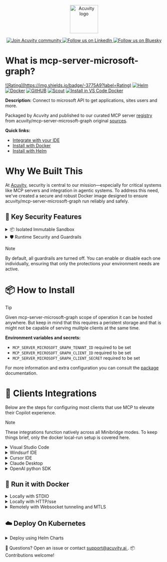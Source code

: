 <p align="center">
  <a href="https://acuvity.ai">
    <picture>
      <img src="https://mma.prnewswire.com/media/2544052/Acuvity__Logo.jpg" height="90" alt="Acuvity logo"/>
    </picture>
  </a>
</p>
<p align="center">
  <a href="https://discord.gg/BkU7fBkrNk">
    <img src="https://img.shields.io/badge/Acuvity-Join-7289DA?logo=discord&logoColor=fff" alt="Join Acuvity community" />
  </a>
<a href="https://www.linkedin.com/company/acuvity/">
    <img src="https://img.shields.io/badge/LinkedIn-Follow-7289DA" alt="Follow us on LinkedIn" />
  </a>
<a href="https://bsky.app/profile/acuvity.bsky.social">
    <img src="https://img.shields.io/badge/Bluesky-Follow-7289DA"?logo=bluesky&logoColor=fff" alt="Follow us on Bluesky" />
  </a>
</p>


# What is mcp-server-microsoft-graph?

[![Rating](https://img.shields.io/badge/<no value>-3775A9?label=Rating)](https://docs.anthropic.com/en/docs/build-with-claude/tool-use/implement-tool-use#best-practices-for-tool-definitions)
[![Helm](https://img.shields.io/badge/1.0.0-3775A9?logo=helm&label=Charts&logoColor=fff)](https://hub.docker.com/r/acuvity/mcp-server-microsoft-graph/tags/)
[![Docker](https://img.shields.io/docker/image-size/acuvity/mcp-server-microsoft-graph/1.0.1?logo=docker&logoColor=fff&label=1.0.1)](https://hub.docker.com/r/acuvity/mcp-server-microsoft-graph)
[![GitHUB](https://img.shields.io/badge/1.0.1-3775A9?logo=github&logoColor=fff&label=acuvity/mcp-server-microsoft-graph)](https://github.com/acuvity/mcp-server-microsoft-graph)
[![Scout](https://img.shields.io/badge/Active-3775A9?logo=docker&logoColor=fff&label=Scout)](https://hub.docker.com/r/acuvity/mcp-server-microsoft-graph/)
[![Install in VS Code Docker](https://img.shields.io/badge/VS_Code-One_click_install-0078d7?logo=githubcopilot)](https://insiders.vscode.dev/redirect/mcp/install?name=mcp-server-microsoft-graph&config=%7B%22args%22%3A%5B%22run%22%2C%22-i%22%2C%22--rm%22%2C%22--read-only%22%2C%22-e%22%2C%22MCP_SERVER_MICROSOFT_GRAPH_TENANT_ID%22%2C%22-e%22%2C%22MCP_SERVER_MICROSOFT_GRAPH_CLIENT_ID%22%2C%22-e%22%2C%22MCP_SERVER_MICROSOFT_GRAPH_CLIENT_SECRET%22%2C%22docker.io%2Facuvity%2Fmcp-server-microsoft-graph%3A1.0.1%22%5D%2C%22command%22%3A%22docker%22%7D)

**Description:** Connect to microsoft API to get applications, sites users and more.

Packaged by Acuvity and published to our curated MCP server [registry](https://mcp.acuvity.ai) from acuvity/mcp-server-microsoft-graph original [sources](https://github.com/acuvity/mcp-server-microsoft-graph).

**Quick links:**

- [Integrate with your IDE](https://github.com/acuvity/mcp-servers-registry/blob/main/mcp-server-microsoft-graph/docker/README.md#-clients-integrations)
- [Install with Docker](https://github.com/acuvity/mcp-servers-registry/tree/main/mcp-server-microsoft-graph/docker/README.md#-run-it-with-docker)
- [Install with Helm](https://github.com/acuvity/mcp-servers-registry/tree/main/mcp-server-microsoft-graph/charts/mcp-server-microsoft-graph/README.md#how-to-install)

# Why We Built This

At [Acuvity](https://acuvity.ai), security is central to our mission—especially for critical systems like MCP servers and integration in agentic systems.
To address this need, we've created a secure and robust Docker image designed to ensure acuvity/mcp-server-microsoft-graph run reliably and safely.

## 🔐 Key Security Features

<details>
<summary>📦 Isolated Immutable Sandbox </summary>

- **Isolated Execution**: All tools run within secure, containerized sandboxes to enforce process isolation and prevent lateral movement.
- **Non-root by Default**: Enforces least-privilege principles, minimizing the impact of potential security breaches.
- **Read-only Filesystem**: Ensures runtime immutability, preventing unauthorized modification.
- **Version Pinning**: Guarantees consistency and reproducibility across deployments by locking tool and dependency versions.
- **CVE Scanning**: Continuously scans images for known vulnerabilities using [Docker Scout](https://docs.docker.com/scout/) to support proactive mitigation.
- **SBOM & Provenance**: Delivers full supply chain transparency by embedding metadata and traceable build information."
</details>

<details>
<summary>🛡️ Runtime Security and Guardrails</summary>

**Minibridge Integration**: [Minibridge](https://github.com/acuvity/minibridge) establishes secure Agent-to-MCP connectivity, supports Rego/HTTP-based policy enforcement 🕵️, and simplifies orchestration.

The [ARC](https://github.com/acuvity/mcp-servers-registry/tree/main) container includes a [built-in Rego policy](https://github.com/acuvity/mcp-servers-registry/tree/main/mcp-server-microsoft-graph/docker/policy.rego) that enables a set of runtime "guardrails"" to help enforce security, privacy, and correct usage of your services. Below is an overview of each guardrail provided.

### 🔒 Resource Integrity

**Mitigates MCP Rug Pull Attacks**

* **Goal:** Protect users from malicious tool description changes after initial approval, preventing post-installation manipulation or deception.
* **Mechanism:** Locks tool descriptions upon client approval and verifies their integrity before execution. Any modification to the description triggers a security violation, blocking unauthorized changes from server-side updates.

### 🛡️ Guardrails

#### Covert Instruction Detection

Monitors incoming requests for hidden or obfuscated directives that could alter policy behavior.

* **Goal:** Stop attackers from slipping unnoticed commands or payloads into otherwise harmless data.
* **Mechanism:** Applies a library of regex patterns and binary‐encoding checks to the full request body. If any pattern matches a known covert channel (e.g., steganographic markers, hidden HTML tags, escape-sequence tricks), the request is rejected.

#### Sensitive Pattern Detection

Block user-defined sensitive data patterns (credential paths, filesystem references).

* **Goal:** Block accidental or malicious inclusion of sensitive information that violates data-handling rules.
* **Mechanism:** Runs a curated set of regexes against all payloads and tool descriptions—matching patterns such as `.env` files, RSA key paths, directory traversal sequences.

#### Shadowing Pattern Detection

Detects and blocks "shadowing" attacks, where a malicious MCP server sneaks hidden directives into its own tool descriptions to hijack or override the behavior of other, trusted tools.

* **Goal:** Stop a rogue server from poisoning the agent’s logic by embedding instructions that alter how a different server’s tools operate (e.g., forcing all emails to go to an attacker’s address even when the user calls a separate `send_email` tool).
* **Mechanism:** During policy load, each tool description is scanned for cross‐tool override patterns—such as `<IMPORTANT>` sections referencing other tool names, hidden side‐effects, or directives that apply to a different server’s API. Any description that attempts to shadow or extend instructions for a tool outside its own namespace triggers a policy violation and is rejected.

#### Schema Misuse Prevention

Enforces strict adherence to MCP input schemas.

* **Goal:** Prevent malformed or unexpected fields from bypassing validations, causing runtime errors, or enabling injections.
* **Mechanism:** Compares each incoming JSON object against the declared schema (required properties, allowed keys, types). Any extra, missing, or mistyped field triggers an immediate policy violation.

#### Cross-Origin Tool Access

Controls whether tools may invoke tools or services from external origins.

* **Goal:** Prevent untrusted or out-of-scope services from being called.
* **Mechanism:** Examines tool invocation requests and outgoing calls, verifying each target against an allowlist of approved domains or service names. Calls to any non-approved origin are blocked.

#### Secrets Redaction

Automatically masks sensitive values so they never appear in logs or responses.

* **Goal:** Ensure that API keys, tokens, passwords, and other credentials cannot leak in plaintext.
* **Mechanism:** Scans every text output for known secret formats (e.g., AWS keys, GitHub PATs, JWTs). Matches are replaced with `[REDACTED]` before the response is sent or recorded.

These controls ensure robust runtime integrity, prevent unauthorized behavior, and provide a foundation for secure-by-design system operations.

### Enable guardrails

To activate guardrails in your Docker containers, define the `GUARDRAILS` environment variable with the protections you need.

| Guardrail                        | Summary                                                                 |
|----------------------------------|-------------------------------------------------------------------------|
| `covert-instruction-detection`   | Detects hidden or obfuscated directives in requests.                    |
| `sensitive-pattern-detection`    | Flags patterns suggesting sensitive data or filesystem exposure.        |
| `shadowing-pattern-detection`    | Identifies tool descriptions that override or influence others.         |
| `schema-misuse-prevention`       | Enforces strict schema compliance on input data.                        |
| `cross-origin-tool-access`       | Controls calls to external services or APIs.                            |
| `secrets-redaction`              | Prevents exposure of credentials or sensitive values.                   |

Example: add `-e GUARDRAILS="secrets-redaction sensitive-pattern-detection"` to enable those guardrails.

## 🔒 Basic Authentication via Shared Secret

Provides a lightweight auth layer using a single shared token.

* **Mechanism:** Expects clients to send an `Authorization` header with the predefined secret.
* **Use Case:** Quickly lock down your endpoint in development or simple internal deployments—no complex OAuth/OIDC setup required.

To turn on Basic Authentication, define `BASIC_AUTH_SECRET` environment variable with a shared secret.

Example: add `-e BASIC_AUTH_SECRET="supersecret"` to enable the basic authentication.

> While basic auth will protect against unauthorized access, you should use it only in controlled environment,
> rotate credentials frequently and **always** use TLS.

</details>

> [!NOTE]
> By default, all guardrails are turned off. You can enable or disable each one individually, ensuring that only the protections your environment needs are active.


# 📦 How to Install


> [!TIP]
> Given mcp-server-microsoft-graph scope of operation it can be hosted anywhere.
> But keep in mind that this requires a peristent storage and that is might not be capable of serving mulitple clients at the same time.

**Environment variables and secrets:**
  - `MCP_SERVER_MICROSOFT_GRAPH_TENANT_ID` required to be set
  - `MCP_SERVER_MICROSOFT_GRAPH_CLIENT_ID` required to be set
  - `MCP_SERVER_MICROSOFT_GRAPH_CLIENT_SECRET` required to be set

For more information and extra configuration you can consult the [package](https://github.com/acuvity/mcp-server-microsoft-graph) documentation.

# 🧰 Clients Integrations

Below are the steps for configuring most clients that use MCP to elevate their Copilot experience.

> [!NOTE]
> These integrations function natively across all Minibridge modes.
> To keep things brief, only the docker local-run setup is covered here.

<details>
<summary>Visual Studio Code</summary>

To get started immediately, you can use the "one-click" link below:

[![Install in VS Code Docker](https://img.shields.io/badge/VS_Code-One_click_install-0078d7?logo=githubcopilot)](https://insiders.vscode.dev/redirect/mcp/install?name=mcp-server-microsoft-graph&config=%7B%22args%22%3A%5B%22run%22%2C%22-i%22%2C%22--rm%22%2C%22--read-only%22%2C%22-e%22%2C%22MCP_SERVER_MICROSOFT_GRAPH_TENANT_ID%22%2C%22-e%22%2C%22MCP_SERVER_MICROSOFT_GRAPH_CLIENT_ID%22%2C%22-e%22%2C%22MCP_SERVER_MICROSOFT_GRAPH_CLIENT_SECRET%22%2C%22docker.io%2Facuvity%2Fmcp-server-microsoft-graph%3A1.0.1%22%5D%2C%22command%22%3A%22docker%22%7D)

## Global scope

Press `ctrl + shift + p` and type `Preferences: Open User Settings JSON` to add the following section:

```json
{
  "mcp": {
    "servers": {
      "acuvity-mcp-server-microsoft-graph": {
        "env": {
          "MCP_SERVER_MICROSOFT_GRAPH_CLIENT_ID": "TO_BE_SET",
          "MCP_SERVER_MICROSOFT_GRAPH_CLIENT_SECRET": "TO_BE_SET",
          "MCP_SERVER_MICROSOFT_GRAPH_TENANT_ID": "TO_BE_SET"
        },
        "command": "docker",
        "args": [
          "run",
          "-i",
          "--rm",
          "--read-only",
          "-e",
          "MCP_SERVER_MICROSOFT_GRAPH_TENANT_ID",
          "-e",
          "MCP_SERVER_MICROSOFT_GRAPH_CLIENT_ID",
          "-e",
          "MCP_SERVER_MICROSOFT_GRAPH_CLIENT_SECRET",
          "docker.io/acuvity/mcp-server-microsoft-graph:1.0.1"
        ]
      }
    }
  }
}
```

## Workspace scope

In your workspace create a file called `.vscode/mcp.json` and add the following section:

```json
{
  "servers": {
    "acuvity-mcp-server-microsoft-graph": {
      "env": {
        "MCP_SERVER_MICROSOFT_GRAPH_CLIENT_ID": "TO_BE_SET",
        "MCP_SERVER_MICROSOFT_GRAPH_CLIENT_SECRET": "TO_BE_SET",
        "MCP_SERVER_MICROSOFT_GRAPH_TENANT_ID": "TO_BE_SET"
      },
      "command": "docker",
      "args": [
        "run",
        "-i",
        "--rm",
        "--read-only",
        "-e",
        "MCP_SERVER_MICROSOFT_GRAPH_TENANT_ID",
        "-e",
        "MCP_SERVER_MICROSOFT_GRAPH_CLIENT_ID",
        "-e",
        "MCP_SERVER_MICROSOFT_GRAPH_CLIENT_SECRET",
        "docker.io/acuvity/mcp-server-microsoft-graph:1.0.1"
      ]
    }
  }
}
```

> To pass secrets you should use the `promptString` input type described in the [Visual Studio Code documentation](https://code.visualstudio.com/docs/copilot/chat/mcp-servers).

</details>

<details>
<summary>Windsurf IDE</summary>

In `~/.codeium/windsurf/mcp_config.json` add the following section:

```json
{
  "mcpServers": {
    "acuvity-mcp-server-microsoft-graph": {
      "env": {
        "MCP_SERVER_MICROSOFT_GRAPH_CLIENT_ID": "TO_BE_SET",
        "MCP_SERVER_MICROSOFT_GRAPH_CLIENT_SECRET": "TO_BE_SET",
        "MCP_SERVER_MICROSOFT_GRAPH_TENANT_ID": "TO_BE_SET"
      },
      "command": "docker",
      "args": [
        "run",
        "-i",
        "--rm",
        "--read-only",
        "-e",
        "MCP_SERVER_MICROSOFT_GRAPH_TENANT_ID",
        "-e",
        "MCP_SERVER_MICROSOFT_GRAPH_CLIENT_ID",
        "-e",
        "MCP_SERVER_MICROSOFT_GRAPH_CLIENT_SECRET",
        "docker.io/acuvity/mcp-server-microsoft-graph:1.0.1"
      ]
    }
  }
}
```

See [Windsurf documentation](https://docs.windsurf.com/windsurf/mcp) for more info.

</details>

<details>
<summary>Cursor IDE</summary>

Add the following JSON block to your mcp configuration file:
- `~/.cursor/mcp.json` for global scope
- `.cursor/mcp.json` for project scope

```json
{
  "mcpServers": {
    "acuvity-mcp-server-microsoft-graph": {
      "env": {
        "MCP_SERVER_MICROSOFT_GRAPH_CLIENT_ID": "TO_BE_SET",
        "MCP_SERVER_MICROSOFT_GRAPH_CLIENT_SECRET": "TO_BE_SET",
        "MCP_SERVER_MICROSOFT_GRAPH_TENANT_ID": "TO_BE_SET"
      },
      "command": "docker",
      "args": [
        "run",
        "-i",
        "--rm",
        "--read-only",
        "-e",
        "MCP_SERVER_MICROSOFT_GRAPH_TENANT_ID",
        "-e",
        "MCP_SERVER_MICROSOFT_GRAPH_CLIENT_ID",
        "-e",
        "MCP_SERVER_MICROSOFT_GRAPH_CLIENT_SECRET",
        "docker.io/acuvity/mcp-server-microsoft-graph:1.0.1"
      ]
    }
  }
}
```

See [cursor documentation](https://docs.cursor.com/context/model-context-protocol) for more information.

</details>
<details>

<summary>Claude Desktop</summary>

In the `claude_desktop_config.json` configuration file add the following section:

```json
{
  "mcpServers": {
    "acuvity-mcp-server-microsoft-graph": {
      "env": {
        "MCP_SERVER_MICROSOFT_GRAPH_CLIENT_ID": "TO_BE_SET",
        "MCP_SERVER_MICROSOFT_GRAPH_CLIENT_SECRET": "TO_BE_SET",
        "MCP_SERVER_MICROSOFT_GRAPH_TENANT_ID": "TO_BE_SET"
      },
      "command": "docker",
      "args": [
        "run",
        "-i",
        "--rm",
        "--read-only",
        "-e",
        "MCP_SERVER_MICROSOFT_GRAPH_TENANT_ID",
        "-e",
        "MCP_SERVER_MICROSOFT_GRAPH_CLIENT_ID",
        "-e",
        "MCP_SERVER_MICROSOFT_GRAPH_CLIENT_SECRET",
        "docker.io/acuvity/mcp-server-microsoft-graph:1.0.1"
      ]
    }
  }
}
```

See [Anthropic documentation](https://docs.anthropic.com/en/docs/agents-and-tools/mcp) for more information.
</details>

<details>
<summary>OpenAI python SDK</summary>

## Running locally

```python
async with MCPServerStdio(
    params={
        "env": {"MCP_SERVER_MICROSOFT_GRAPH_CLIENT_ID":"TO_BE_SET","MCP_SERVER_MICROSOFT_GRAPH_CLIENT_SECRET":"TO_BE_SET","MCP_SERVER_MICROSOFT_GRAPH_TENANT_ID":"TO_BE_SET"},
        "command": "docker",
        "args": ["run","-i","--rm","--read-only","-e","MCP_SERVER_MICROSOFT_GRAPH_TENANT_ID","-e","MCP_SERVER_MICROSOFT_GRAPH_CLIENT_ID","-e","MCP_SERVER_MICROSOFT_GRAPH_CLIENT_SECRET","docker.io/acuvity/mcp-server-microsoft-graph:1.0.1"]
    }
) as server:
    tools = await server.list_tools()
```

## Running remotely

```python
async with MCPServerSse(
    params={
        "url": "http://<ip>:<port>/sse",
    }
) as server:
    tools = await server.list_tools()
```

See [OpenAI Agents SDK docs](https://openai.github.io/openai-agents-python/mcp/) for more info.

</details>

## 🐳 Run it with Docker

<details>
<summary>Locally with STDIO</summary>

In your client configuration set:

- command: `docker`
- arguments: `run -i --rm --read-only -e MCP_SERVER_MICROSOFT_GRAPH_TENANT_ID -e MCP_SERVER_MICROSOFT_GRAPH_CLIENT_ID -e MCP_SERVER_MICROSOFT_GRAPH_CLIENT_SECRET docker.io/acuvity/mcp-server-microsoft-graph:1.0.1`

</details>

<details>
<summary>Locally with HTTP/sse</summary>

Simply run as:

```console
docker run -it -p 8000:8000 --rm --read-only -e MCP_SERVER_MICROSOFT_GRAPH_TENANT_ID -e MCP_SERVER_MICROSOFT_GRAPH_CLIENT_ID -e MCP_SERVER_MICROSOFT_GRAPH_CLIENT_SECRET docker.io/acuvity/mcp-server-microsoft-graph:1.0.1
```

Then on your application/client, you can configure to use it like:

```json
{
  "mcpServers": {
    "acuvity-mcp-server-microsoft-graph": {
      "url": "http://localhost:8000/sse"
    }
  }
}
```

You might have to use different ports for different tools.

</details>

<details>
<summary>Remotely with Websocket tunneling and MTLS </summary>

> This section assume you are familiar with TLS and certificates and will require:
> - a server certificate with proper DNS/IP field matching your tool deployment.
> - a client-ca used to sign client certificates

1. Start the server in `backend` mode
 - add an environment variable like `-e MINIBRIDGE_MODE=backend`
 - add the TLS certificates (recommended) through a volume let's say `/certs` ex (`-v $PWD/certs:/certs`)
 - instruct minibridge to use those certs with
   - `-e MINIBRIDGE_TLS_SERVER_CERT=/certs/server-cert.pem`
   - `-e MINIBRIDGE_TLS_SERVER_KEY=/certs/server-key.pem`
   - `-e MINIBRIDGE_TLS_SERVER_KEY_PASS=optional`
   - `-e MINIBRIDGE_TLS_SERVER_CLIENT_CA=/certs/client-ca.pem`

2. Start `minibridge` locally in frontend mode:
  - Get [minibridge](https://github.com/acuvity/minibridge) binary for your OS.

In your client configuration, Minibridge works like any other STDIO command.

Example for Claude Desktop:

```json
{
  "mcpServers": {
    "acuvity-mcp-server-microsoft-graph": {
      "command": "minibridge",
      "args": ["frontend", "--backend", "wss://<remote-url>:8000/ws", "--tls-client-backend-ca", "/path/to/ca/that/signed/the/server-cert.pem/ca.pem", "--tls-client-cert", "/path/to/client-cert.pem", "--tls-client-key", "/path/to/client-key.pem"]
    }
  }
}
```

That's it.

Minibridge offers a host of additional features. For step-by-step guidance, please visit the wiki. And if anything’s unclear, don’t hesitate to reach out!

</details>

## ☁️ Deploy On Kubernetes

<details>
<summary>Deploy using Helm Charts</summary>

### Chart settings requirements

This chart requires some mandatory information to be installed.

**Mandatory Secrets**:
  - `MCP_SERVER_MICROSOFT_GRAPH_TENANT_ID` secret to be set as secrets.MCP_SERVER_MICROSOFT_GRAPH_TENANT_ID either by `.value` or from existing with `.valueFrom`
  - `MCP_SERVER_MICROSOFT_GRAPH_CLIENT_ID` secret to be set as secrets.MCP_SERVER_MICROSOFT_GRAPH_CLIENT_ID either by `.value` or from existing with `.valueFrom`
  - `MCP_SERVER_MICROSOFT_GRAPH_CLIENT_SECRET` secret to be set as secrets.MCP_SERVER_MICROSOFT_GRAPH_CLIENT_SECRET either by `.value` or from existing with `.valueFrom`

### How to install

You can inspect the chart `README`:

```console
helm show readme oci://docker.io/acuvity/mcp-server-microsoft-graph --version 1.0.0
````

You can inspect the values that you can configure:

```console
helm show values oci://docker.io/acuvity/mcp-server-microsoft-graph --version 1.0.0
````

Install with helm

```console
helm install mcp-server-microsoft-graph oci://docker.io/acuvity/mcp-server-microsoft-graph --version 1.0.0
```

From there your MCP server mcp-server-microsoft-graph will be reachable by default through `http/sse` from inside the cluster using the Kubernetes Service `mcp-server-microsoft-graph` on port `8000` by default. You can change that by looking at the `service` section of the `values.yaml` file.

### How to Monitor

The deployment will create a Kubernetes service with a `healthPort`, that is used for liveness probes and readiness probes. This health port can also be used by the monitoring stack of your choice and exposes metrics under the `/metrics` path.

See full charts [Readme](https://github.com/acuvity/mcp-servers-registry/tree/main/mcp-server-microsoft-graph/charts/mcp-server-microsoft-graph/README.md) for more details about settings and runtime security including guardrails activation.

</details>

💬 Questions? Open an issue or contact [ support@acuvity.ai ](mailto:support@acuvity.ai).
📦 Contributions welcome!
